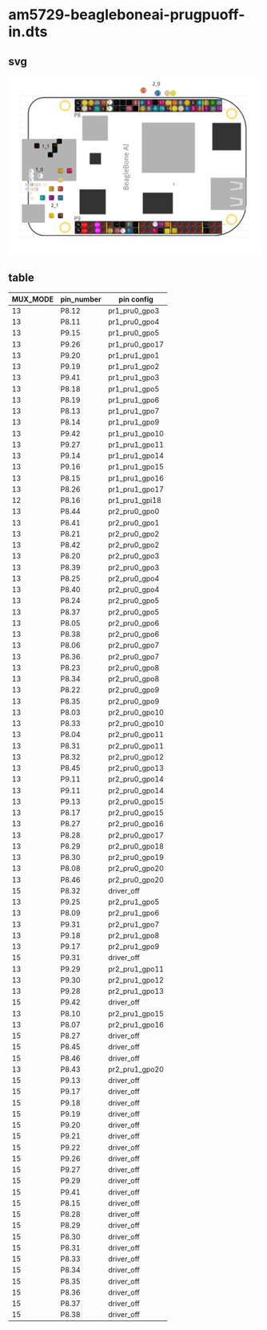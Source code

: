 # am5729-beagleboneai-prugpuoff-in.dts

## svg

![](./bbai_pininfo.svg)


## table

| MUX_MODE | pin_number | pin config |
| -------- | -------- | ---------- |
|13| P8.12| pr1_pru0_gpo3|
|13| P8.11| pr1_pru0_gpo4|
|13| P9.15| pr1_pru0_gpo5|
|13| P9.26| pr1_pru0_gpo17|
|13| P9.20| pr1_pru1_gpo1|
|13| P9.19| pr1_pru1_gpo2|
|13| P9.41| pr1_pru1_gpo3|
|13| P8.18| pr1_pru1_gpo5|
|13| P8.19| pr1_pru1_gpo6|
|13| P8.13| pr1_pru1_gpo7|
|13| P8.14| pr1_pru1_gpo9|
|13| P9.42| pr1_pru1_gpo10|
|13| P9.27| pr1_pru1_gpo11|
|13| P9.14| pr1_pru1_gpo14|
|13| P9.16| pr1_pru1_gpo15|
|13| P8.15| pr1_pru1_gpo16|
|13| P8.26| pr1_pru1_gpo17|
|12| P8.16| pr1_pru1_gpi18|
|13| P8.44| pr2_pru0_gpo0|
|13| P8.41| pr2_pru0_gpo1|
|13| P8.21| pr2_pru0_gpo2|
|13| P8.42| pr2_pru0_gpo2|
|13| P8.20| pr2_pru0_gpo3|
|13| P8.39| pr2_pru0_gpo3|
|13| P8.25| pr2_pru0_gpo4|
|13| P8.40| pr2_pru0_gpo4|
|13| P8.24| pr2_pru0_gpo5|
|13| P8.37| pr2_pru0_gpo5|
|13| P8.05| pr2_pru0_gpo6|
|13| P8.38| pr2_pru0_gpo6|
|13| P8.06| pr2_pru0_gpo7|
|13| P8.36| pr2_pru0_gpo7|
|13| P8.23| pr2_pru0_gpo8|
|13| P8.34| pr2_pru0_gpo8|
|13| P8.22| pr2_pru0_gpo9|
|13| P8.35| pr2_pru0_gpo9|
|13| P8.03| pr2_pru0_gpo10|
|13| P8.33| pr2_pru0_gpo10|
|13| P8.04| pr2_pru0_gpo11|
|13| P8.31| pr2_pru0_gpo11|
|13| P8.32| pr2_pru0_gpo12|
|13| P8.45| pr2_pru0_gpo13|
|13| P9.11| pr2_pru0_gpo14|
|13| P9.11| pr2_pru0_gpo14|
|13| P9.13| pr2_pru0_gpo15|
|13| P8.17| pr2_pru0_gpo15|
|13| P8.27| pr2_pru0_gpo16|
|13| P8.28| pr2_pru0_gpo17|
|13| P8.29| pr2_pru0_gpo18|
|13| P8.30| pr2_pru0_gpo19|
|13| P8.08| pr2_pru0_gpo20|
|13| P8.46| pr2_pru0_gpo20|
|15| P8.32| driver_off|
|13| P9.25| pr2_pru1_gpo5|
|13| P8.09| pr2_pru1_gpo6|
|13| P9.31| pr2_pru1_gpo7|
|13| P9.18| pr2_pru1_gpo8|
|13| P9.17| pr2_pru1_gpo9|
|15| P9.31| driver_off|
|13| P9.29| pr2_pru1_gpo11|
|13| P9.30| pr2_pru1_gpo12|
|13| P9.28| pr2_pru1_gpo13|
|15| P9.42| driver_off|
|13| P8.10| pr2_pru1_gpo15|
|13| P8.07| pr2_pru1_gpo16|
|15| P8.27| driver_off|
|15| P8.45| driver_off|
|15| P8.46| driver_off|
|13| P8.43| pr2_pru1_gpo20|
|15| P9.13| driver_off|
|15| P9.17| driver_off|
|15| P9.18| driver_off|
|15| P9.19| driver_off|
|15| P9.20| driver_off|
|15| P9.21| driver_off|
|15| P9.22| driver_off|
|15| P9.26| driver_off|
|15| P9.27| driver_off|
|15| P9.29| driver_off|
|15| P9.41| driver_off|
|15| P8.15| driver_off|
|15| P8.28| driver_off|
|15| P8.29| driver_off|
|15| P8.30| driver_off|
|15| P8.31| driver_off|
|15| P8.33| driver_off|
|15| P8.34| driver_off|
|15| P8.35| driver_off|
|15| P8.36| driver_off|
|15| P8.37| driver_off|
|15| P8.38| driver_off|

